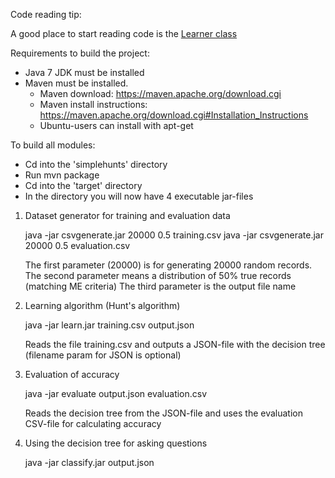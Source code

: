 Code reading tip: 

A good place to start reading code is the [Learner class](learning/src/main/java/jar005/simplehunts/algorithm/Learner.java)

Requirements to build the project:

- Java 7 JDK must be installed
- Maven must be installed.
	* Maven download: https://maven.apache.org/download.cgi
	* Maven install instructions: https://maven.apache.org/download.cgi#Installation_Instructions
	* Ubuntu-users can install with apt-get

To build all modules:

- Cd into the 'simplehunts' directory
- Run mvn package
- Cd into the 'target' directory
- In the directory you will now have 4 executable jar-files

1) Dataset generator for training and evaluation data

	java -jar csvgenerate.jar 20000 0.5 training.csv
	java -jar csvgenerate.jar 20000 0.5 evaluation.csv

	The first parameter (20000) is for generating 20000 random records.
	The second parameter means a distribution of 50% true records (matching ME criteria)
	The third parameter is the output file name

2) Learning algorithm (Hunt's algorithm)
	
	java -jar learn.jar training.csv output.json
	
	Reads the file training.csv and outputs a JSON-file with the decision tree (filename param for JSON is optional)

3) Evaluation of accuracy
	
	java -jar evaluate output.json evaluation.csv

	Reads the decision tree from the JSON-file and uses the evaluation CSV-file for calculating accuracy

4) Using the decision tree for asking questions
	
	java -jar classify.jar output.json
